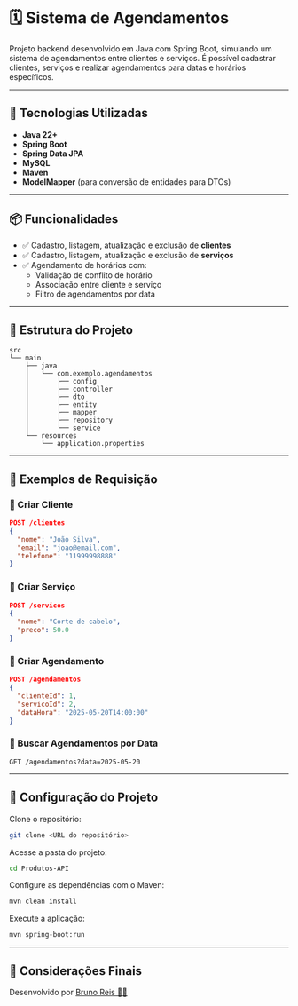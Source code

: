# 🗓️ Sistema de Agendamentos

Projeto backend desenvolvido em Java com Spring Boot, simulando um sistema de agendamentos entre clientes e serviços. É possível cadastrar clientes, serviços e realizar agendamentos para datas e horários específicos.

---

## 🚀 Tecnologias Utilizadas

- **Java 22+**
- **Spring Boot**
- **Spring Data JPA**
- **MySQL**
- **Maven**
- **ModelMapper** (para conversão de entidades para DTOs)

---

## 📦 Funcionalidades

- ✅ Cadastro, listagem, atualização e exclusão de **clientes**
- ✅ Cadastro, listagem, atualização e exclusão de **serviços**
- ✅ Agendamento de horários com:
  - Validação de conflito de horário
  - Associação entre cliente e serviço
  - Filtro de agendamentos por data

---

## 📂 Estrutura do Projeto

```text
src
└── main
    ├── java
    │   └── com.exemplo.agendamentos
    │       ├── config
    │       ├── controller
    │       ├── dto
    │       ├── entity
    │       ├── mapper
    │       ├── repository
    │       └── service
    └── resources
        └── application.properties
```

---

## 🧪 Exemplos de Requisição

### 🔹 Criar Cliente

```json
POST /clientes
{
  "nome": "João Silva",
  "email": "joao@email.com",
  "telefone": "11999998888"
}
```

### 🔹 Criar Serviço

```json
POST /servicos
{
  "nome": "Corte de cabelo",
  "preco": 50.0
}
```

### 🔹 Criar Agendamento

```json
POST /agendamentos
{
  "clienteId": 1,
  "servicoId": 2,
  "dataHora": "2025-05-20T14:00:00"
}
```

### 🔹 Buscar Agendamentos por Data

```
GET /agendamentos?data=2025-05-20
```

---

## 🔧 Configuração do Projeto

Clone o repositório:

```bash
git clone <URL do repositório>
```

Acesse a pasta do projeto:

```bash
cd Produtos-API
```

Configure as dependências com o Maven:

```bash
mvn clean install
```

Execute a aplicação:

```bash
mvn spring-boot:run
```
---
## 📌 Considerações Finais
Desenvolvido por [Bruno Reis 👨‍💻](https://www.linkedin.com/in/bruno-reis-oliveira/)


